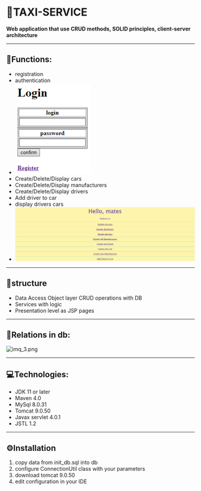 # 🚕TAXI-SERVICE

__Web application that use CRUD methods, SOLID principles, client-server architecture__
___
## 🧰Functions:
* registration
* authentication
* ![img_2.png](img_2.png)
* Create/Delete/Display cars
* Create/Delete/Display manufacturers
* Create/Delete/Display drivers
* Add driver to car
* display drivers cars
* ![img_1.png](img_1.png)
___
## 🔧structure
* Data Access Object layer CRUD operations with DB
* Services with logic
* Presentation level as JSP pages
___
## 📌Relations in db:
![imq_3.png](../../join-db-diagram.png)
___
## 💻Technologies:
* JDK 11 or later
* Maven 4.0
* MySql 8.0.31
* Tomcat 9.0.50
* Javax servlet 4.0.1
* JSTL 1.2
___
## ⚙Installation
1. copy data from init_db.sql into db
2. configure ConnectionUtil class with your parameters
3. download tomcat 9.0.50
4. edit configuration in your IDE
